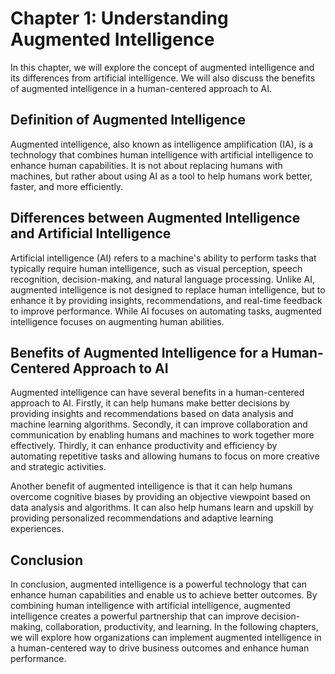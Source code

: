 Chapter 1: Understanding Augmented Intelligence
===============================================

In this chapter, we will explore the concept of augmented intelligence and its differences from artificial intelligence. We will also discuss the benefits of augmented intelligence in a human-centered approach to AI.

Definition of Augmented Intelligence
------------------------------------

Augmented intelligence, also known as intelligence amplification (IA), is a technology that combines human intelligence with artificial intelligence to enhance human capabilities. It is not about replacing humans with machines, but rather about using AI as a tool to help humans work better, faster, and more efficiently.

Differences between Augmented Intelligence and Artificial Intelligence
----------------------------------------------------------------------

Artificial intelligence (AI) refers to a machine's ability to perform tasks that typically require human intelligence, such as visual perception, speech recognition, decision-making, and natural language processing. Unlike AI, augmented intelligence is not designed to replace human intelligence, but to enhance it by providing insights, recommendations, and real-time feedback to improve performance. While AI focuses on automating tasks, augmented intelligence focuses on augmenting human abilities.

Benefits of Augmented Intelligence for a Human-Centered Approach to AI
----------------------------------------------------------------------

Augmented intelligence can have several benefits in a human-centered approach to AI. Firstly, it can help humans make better decisions by providing insights and recommendations based on data analysis and machine learning algorithms. Secondly, it can improve collaboration and communication by enabling humans and machines to work together more effectively. Thirdly, it can enhance productivity and efficiency by automating repetitive tasks and allowing humans to focus on more creative and strategic activities.

Another benefit of augmented intelligence is that it can help humans overcome cognitive biases by providing an objective viewpoint based on data analysis and algorithms. It can also help humans learn and upskill by providing personalized recommendations and adaptive learning experiences.

Conclusion
----------

In conclusion, augmented intelligence is a powerful technology that can enhance human capabilities and enable us to achieve better outcomes. By combining human intelligence with artificial intelligence, augmented intelligence creates a powerful partnership that can improve decision-making, collaboration, productivity, and learning. In the following chapters, we will explore how organizations can implement augmented intelligence in a human-centered way to drive business outcomes and enhance human performance.
